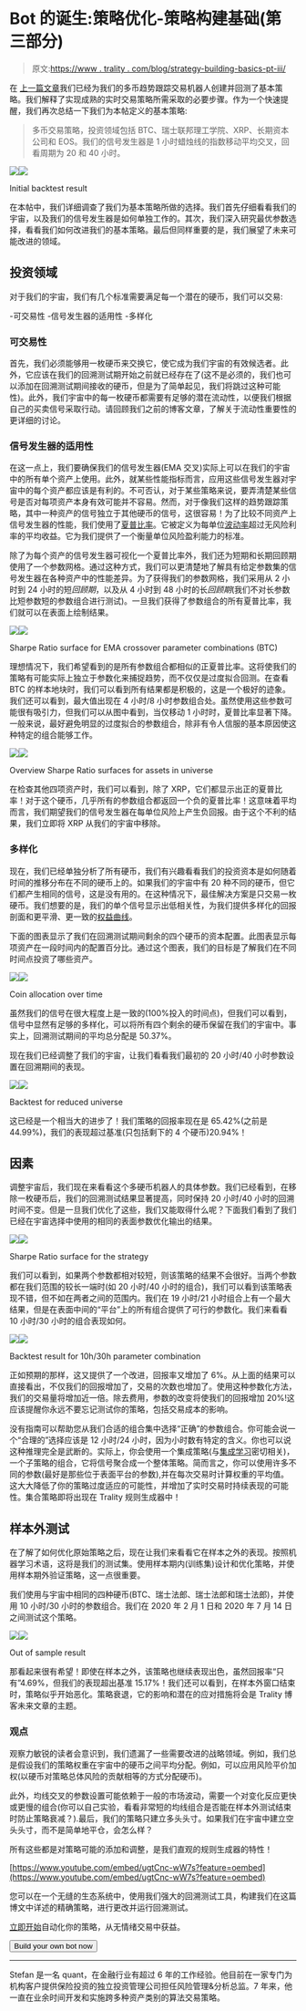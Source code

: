 # Bot 的诞生:策略优化-策略构建基础(第三部分)

> 原文:[https://www . trality . com/blog/strategy-building-basics-pt-iii/](https://www.trality.com/blog/strategy-building-basics-pt-iii/)

在 [上一篇文章](/blog/strategy-building-basics-pt-ii/)我们已经为我们的多币趋势跟踪交易机器人创建并回测了基本策略。我们解释了实现成熟的实时交易策略所需采取的必要步骤。作为一个快速提醒，我们再次总结一下我们为本帖定义的基本策略:

> 多币交易策略，投资领域包括 BTC、瑞士联邦理工学院、XRP、长期资本公司和 EOS。我们的信号发生器是 1 小时蜡烛线的指数移动平均交叉，回看周期为 20 和 40 小时。

![](img/a38e5c1e5425f6730da2db453c82bef2.png)![](img/84d8d66daad1303f9a8412700e9f3808.png)



Initial backtest result



在本帖中，我们详细调查了我们为基本策略所做的选择。我们首先仔细看看我们的宇宙，以及我们的信号发生器是如何单独工作的。其次，我们深入研究最优参数选择，看看我们如何改进我们的基本策略。最后但同样重要的是，我们展望了未来可能改进的领域。

## 投资领域

对于我们的宇宙，我们有几个标准需要满足每一个潜在的硬币，我们可以交易:

-可交易性
-信号发生器的适用性
-多样化

### 可交易性

首先，我们必须能够用一枚硬币来交换它，使它成为我们宇宙的有效候选者。此外，它应该在我们的回溯测试期开始之前就已经存在了(这不是必须的，我们也可以添加在回溯测试期间接收的硬币，但是为了简单起见，我们将跳过这种可能性)。此外，我们宇宙中的每一枚硬币都需要有足够的潜在流动性，以便我们根据自己的买卖信号采取行动。请回顾我们之前的博客文章，了解关于流动性重要性的更详细的讨论。

### 信号发生器的适用性

在这一点上，我们要确保我们的信号发生器(EMA 交叉)实际上可以在我们的宇宙中的所有单个资产上使用。此外，就某些性能指标而言，应用这些信号发生器对宇宙中的每个资产都应该是有利的。不可否认，对于某些策略来说，要弄清楚某些信号是否对每项资产本身有效可能并不容易。然而，对于像我们这样的趋势跟踪策略，其中一种资产的信号独立于其他硬币的信号，这很容易！为了比较不同资产上信号发生器的性能，我们使用了[夏普比率](https://www.investopedia.com/terms/s/sharperatio.asp)。它被定义为每单位[波动率](https://www.investopedia.com/terms/v/volatility.asp)超过无风险利率的平均收益。它为我们提供了一个衡量单位风险盈利能力的标准。

除了为每个资产的信号发生器可视化一个夏普比率外，我们还为短期和长期回顾期使用了一个参数网格。通过这种方式，我们可以更清楚地了解具有给定参数集的信号发生器在各种资产中的性能差异。为了获得我们的参数网格，我们采用从 2 小时到 24 小时的短*回顾期*，以及从 4 小时到 48 小时的长*回顾期*(我们不对长参数比短参数短的参数组合进行测试)。一旦我们获得了参数组合的所有夏普比率，我们就可以在表面上绘制结果。

![](img/3f20bece443a610de71967099c90be0f.png)![](img/e2ff0af0b0a7aaf581bc1fc5b86b668e.png)



Sharpe Ratio surface for EMA crossover parameter combinations (BTC)



理想情况下，我们希望看到的是所有参数组合都相似的正夏普比率。这将使我们的策略有可能实际上独立于参数化来捕捉趋势，而不仅仅是过度拟合回测。在查看 BTC 的样本地块时，我们可以看到所有结果都是积极的，这是一个极好的迹象。我们还可以看到，最大值出现在 4 小时/8 小时参数组合处。虽然使用这些参数可能很有吸引力，但我们可以从图中看到，当仅移动 1 小时时，夏普比率显著下降。一般来说，最好避免明显的过度拟合的参数组合，除非有令人信服的基本原因使这种特定的组合能够工作。

![](img/027f2add85fb81d36264e3012d5653c8.png)![](img/16ff0661bc88676d1ea760cf4ebeb531.png)



Overview Sharpe Ratio surfaces for assets in universe



在检查其他四项资产时，我们可以看到，除了 XRP，它们都显示出正的夏普比率！对于这个硬币，几乎所有的参数组合都返回一个负的夏普比率！这意味着平均而言，我们期望我们的信号发生器在每单位风险上产生负回报。由于这个不利的结果，我们立即将 XRP 从我们的宇宙中移除。

### 多样化

现在，我们已经单独分析了所有硬币，我们有兴趣看看我们的投资资本是如何随着时间的推移分布在不同的硬币上的。如果我们的宇宙中有 20 种不同的硬币，但它们都产生相同的信号，这是没有用的。在这种情况下，最佳解决方案是只交易一枚硬币。我们想要的是，我们的单个信号显示出低相关性，为我们提供多样化的回报剖面和更平滑、更一致的[权益曲线](https://www.investopedia.com/terms/e/equity-curve.asp#:~:text=An%20equity%20curve%20is%20a,are%20generating%20a%20negative%20return.)。

下面的图表显示了我们在回溯测试期间剩余的四个硬币的资本配置。此图表显示每项资产在一段时间内的配置百分比。通过这个图表，我们的目标是了解我们在不同时间点投资了哪些资产。

![](img/3d968dd826401665485d841fada666b1.png)![](img/f8657ed501636f85365792d2379f6c64.png)



Coin allocation over time



虽然我们的信号在很大程度上是一致的(100%投入的时间点)，但我们可以看到，信号中显然有足够的多样化，可以将所有四个剩余的硬币保留在我们的宇宙中。事实上，回溯测试期间的平均总分配是 50.37%。

现在我们已经调整了我们的宇宙，让我们看看我们最初的 20 小时/40 小时参数设置在回溯期间的表现。

![](img/521c0b966f4d8e9c84495ca0ad332bce.png)![](img/2815177b0ee5e7304a4a5e24b6fc38cd.png)



Backtest for reduced universe



这已经是一个相当大的进步了！我们策略的回报率现在是 65.42%(之前是 44.99%)，我们的表现超过基准(只包括剩下的 4 个硬币)20.94%！

## 因素

调整宇宙后，我们现在来看看这个多硬币机器人的具体参数。我们已经看到，在移除一枚硬币后，我们的回溯测试结果显著提高，同时保持 20 小时/40 小时的回溯时间不变。但是一旦我们优化了这些，我们又能取得什么呢？下面我们看到了我们已经在宇宙选择中使用的相同的表面参数优化输出的结果。

![](img/7bd714c48ce8088b2d85206fef533800.png)![](img/b69ff049c9c8cad32b9083acd5e524a1.png)



Sharpe Ratio surface for the strategy



我们可以看到，如果两个参数都相对较短，则该策略的结果不会很好。当两个参数都在我们范围的较长一端时(如 20 小时/40 小时的组合)，我们可以看到该策略表现不错，但不如在两者之间的范围内。我们在 19 小时/21 小时组合上有一个最大结果，但是在表面中间的“平台”上的所有组合提供了可行的参数化。我们来看看 10 小时/30 小时的组合表现如何。

![](img/27e86fc3e64dae7b5fa7fd6a0958f4e7.png)![](img/4b598590a788bb040aea5141d42b8d3c.png)



Backtest result for 10h/30h parameter combination



正如预期的那样，这又提供了一个改进，回报率又增加了 6%。从上面的结果可以直接看出，不仅我们的回报增加了，交易的次数也增加了。使用这种参数化方法，我们的交易量将增加近一倍。除去费用，参数的改变将使我们的回报增加 20%!这应该提醒你永远不要忘记测试你的策略，包括交易成本的影响。

没有指南可以帮助您从我们合适的组合集中选择“正确”的参数组合。你可能会说一个“合理的”选择应该是 12 小时/24 小时，因为小时数有特定的含义。你也可以说这种推理完全是武断的。实际上，你会使用一个集成策略(与[集成学习](https://en.wikipedia.org/wiki/Ensemble_learning)密切相关)，一个子策略的组合，它将信号聚合成一个整体策略。简而言之，你可以使用许多不同的参数(最好是那些位于表面平台的参数),并在每次交易时计算权重的平均值。这大大降低了你的策略过度适应的可能性，并增加了实时交易时持续表现的可能性。集合策略即将出现在 Trality 规则生成器中！

## 样本外测试

在了解了如何优化原始策略之后，现在让我们来看看它在样本之外的表现。按照机器学习术语，这将是我们的测试集。使用样本期内(训练集)设计和优化策略，并使用样本期外验证策略，这一点很重要。

我们使用与宇宙中相同的四种硬币(BTC、瑞士法郎、瑞士法郎和瑞士法郎)，并使用 10 小时/30 小时的参数组合。我们在 2020 年 2 月 1 日和 2020 年 7 月 14 日之间测试这个策略。

![](img/da84a48ed92764abf4d9650aaa710027.png)![](img/85b06a8c05841f34b57bc511995a2a20.png)



Out of sample result



那看起来很有希望！即使在样本之外，该策略也继续表现出色，虽然回报率“只有”4.69%，但我们的表现超出基准 15.17%！我们还可以看到，在样本外窗口结束时，策略似乎开始恶化。策略衰退，它的影响和潜在的应对措施将会是 Trality 博客未来文章的主题。

### 观点

观察力敏锐的读者会意识到，我们遗漏了一些需要改进的战略领域。例如，我们总是假设我们的策略权重在宇宙中的硬币之间平均分配。例如，可以应用风险平价加权(以硬币对策略总体风险的贡献相等的方式分配硬币)。

此外，均线交叉的参数设置可能依赖于一般的市场波动，需要一个对变化反应更快或更慢的组合(你可以自己实验，看看非常短的均线组合是否能在样本外测试结束时防止策略衰减？).最后，我们的策略只建立多头头寸。如果我们在宇宙中建立空头头寸，而不是简单地平仓，会怎么样？

所有这些都是对策略可能的添加和调整，是我们直观的规则生成器的特性！



[https://www.youtube.com/embed/ugtCnc-wW7s?feature=oembed](https://www.youtube.com/embed/ugtCnc-wW7s?feature=oembed)



您可以在一个无缝的生态系统中，使用我们强大的回溯测试工具，构建我们在这篇博文中详述的精确策略，进行更改并运行回溯测试。

[立即开始](http://app.trality.com/)自动化你的策略，从无情绪交易中获益。

<button type="button" class="chakra-button css-1hnfsz">Build your own bot now</button>

* * *

Stefan 是一名 quant，在金融行业有超过 6 年的工作经验。他目前在一家专门为机构客户提供保险投资的独立投资管理公司担任风险管理&分析总监。7 年来，他一直在业余时间开发和实施跨多种资产类别的算法交易策略。